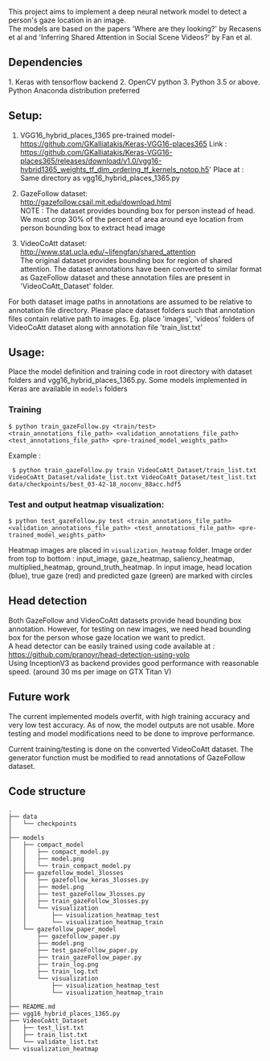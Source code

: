 This project aims to implement a deep neural network model to detect a person's gaze location in an image.  
The models are based on the papers 'Where are they looking?' by Recasens et al and 'Inferring Shared Attention in Social Scene Videos?' by Fan et al.

## Dependencies
1\. Keras with tensorflow backend
2\. OpenCV python
3\. Python 3.5 or above. Python Anaconda distribution preferred

## Setup:

1. VGG16_hybrid_places_1365 pre-trained model-  
https://github.com/GKalliatakis/Keras-VGG16-places365
Link : https://github.com/GKalliatakis/Keras-VGG16-places365/releases/download/v1.0/vgg16-hybrid1365_weights_tf_dim_ordering_tf_kernels_notop.h5'
Place at : Same directory as vgg16_hybrid_places_1365.py

2. GazeFollow dataset:  
http://gazefollow.csail.mit.edu/download.html  
NOTE : The dataset provides bounding box for person instead of head. We must crop 30% of the percent of area around eye location from person bounding box to extract head image

3. VideoCoAtt dataset:  
http://www.stat.ucla.edu/~lifengfan/shared_attention  
The original dataset provides bounding box for region of shared attention. The dataset annotations have been converted to similar format as GazeFollow dataset and these annotation files are present in 'VideoCoAtt_Dataset' folder.  

For both dataset image paths in annotations are assumed to be relative to annotation file directory. Please place dataset folders such that annotation files contain relative path to images. Eg. place 'images', 'videos' folders of VideoCoAtt dataset along with annotation file 'train_list.txt'



## Usage:

Place the model definition and training code in root directory with dataset folders and vgg16_hybrid_places_1365.py.
Some models implemented in Keras are available in `models` folders

### Training
```
$ python train_gazeFollow.py <train/test> <train_annotations_file_path> <validation_annotations_file_path> <test_annotations_file_path> <pre-trained_model_weights_path>
```

Example : 
```
 $ python train_gazeFollow.py train VideoCoAtt_Dataset/train_list.txt VideoCoAtt_Dataset/validate_list.txt VideoCoAtt_Dataset/test_list.txt data/checkpoints/best_03-42-18_noconv_88acc.hdf5
```


### Test and output heatmap visualization:
```
$ python test_gazeFollow.py test <train_annotations_file_path> <validation_annotations_file_path> <test_annotations_file_path> <pre-trained_model_weights_path>
```

Heatmap images are placed in `visualization_heatmap` folder. Image order from top to bottom : input_image, gaze_heatmap, saliency_heatmap, multiplied_heatmap, ground_truth_heatmap. In input image, head location (blue), true gaze (red) and predicted gaze (green) are marked with circles


## Head detection

Both GazeFollow and VideoCoAtt datasets provide head bounding box annotation. However, for testing on new images, we need head bounding box for the person whose gaze location we want to predict.  
A head detector can be easily trained using code available at : https://github.com/pranoyr/head-detection-using-yolo  
Using InceptionV3 as backend provides good performance with reasonable speed. (around 30 ms per image on GTX Titan V)


## Future work

The current implemented models overfit, with high training accuracy and very low test accuracy. As of now, the model outputs are not usable. More testing and model modifications need to be done to improve performance.

Current training/testing is done on the converted VideoCoAtt dataset. The generator function must be modified to read annotations of GazeFollow dataset.

## Code structure

```
.
├── data
│   └── checkpoints
│   
├── models
│   ├── compact_model
│   │   ├── compact_model.py
│   │   ├── model.png
│   │   └── train_compact_model.py
│   ├── gazefollow_model_3losses
│   │   ├── gazefollow_keras_3losses.py
│   │   ├── model.png
│   │   ├── test_gazeFollow_3losses.py
│   │   ├── train_gazeFollow_3losses.py
│   │   └── visualization
│   │       ├── visualization_heatmap_test
│   │       └── visualization_heatmap_train
│   └── gazefollow_paper_model
│       ├── gazefollow_paper.py
│       ├── model.png
│       ├── test_gazeFollow_paper.py
│       ├── train_gazeFollow_paper.py
│       ├── train_log.png
│       ├── train_log.txt
│       └── visualization
│           ├── visualization_heatmap_test
│           └── visualization_heatmap_train
│
├── README.md
├── vgg16_hybrid_places_1365.py
├── VideoCoAtt_Dataset
│   ├── test_list.txt
│   ├── train_list.txt
│   └── validate_list.txt
└── visualization_heatmap

```